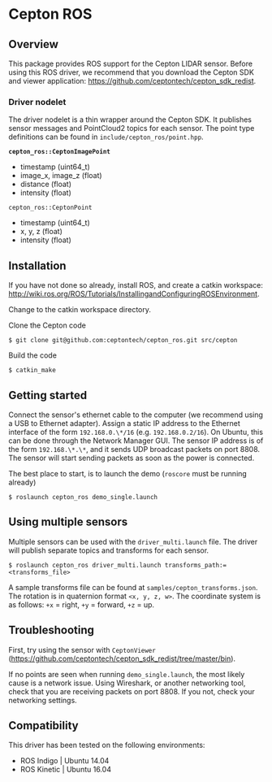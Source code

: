 # Cepton ROS

## Overview

This package provides ROS support for the Cepton LIDAR sensor. Before using this ROS driver, we recommend that you download the Cepton SDK and viewer application: <https://github.com/ceptontech/cepton_sdk_redist>.

### Driver nodelet

The driver nodelet is a thin wrapper around the Cepton SDK. It publishes sensor messages and PointCloud2 topics for each sensor. The point type definitions can be found in `include/cepton_ros/point.hpp`.

**`cepton_ros::CeptonImagePoint`**

- timestamp (uint64_t)
- image_x, image_z (float)
- distance (float)
- intensity (float)

`cepton_ros::CeptonPoint`

- timestamp (uint64_t)
- x, y, z (float)
- intensity (float)

## Installation

If you have not done so already, install ROS, and create a catkin workspace: <http://wiki.ros.org/ROS/Tutorials/InstallingandConfiguringROSEnvironment>.

Change to the catkin workspace directory.

Clone the Cepton code

    $ git clone git@github.com:ceptontech/cepton_ros.git src/cepton

Build the code

    $ catkin_make

## Getting started

Connect the sensor's ethernet cable to the computer (we recommend using a USB to Ethernet adapter). Assign a static IP address to the Ethernet interface of the form `192.168.0.\*/16` (e.g. `192.168.0.2/16`). On Ubuntu, this can be done through the Network Manager GUI. The sensor IP address is of the form `192.168.\*.\*`, and it sends UDP broadcast packets on port 8808. The sensor will start sending packets as soon as the power is connected.

The best place to start, is to launch the demo (`roscore` must be running already)

    $ roslaunch cepton_ros demo_single.launch

## Using multiple sensors

Multiple sensors can be used with the `driver_multi.launch` file. The driver will publish separate topics and transforms for each sensor.

    $ roslaunch cepton_ros driver_multi.launch transforms_path:=<transforms_file>

A sample transforms file can be found at `samples/cepton_transforms.json`. The rotation is in quaternion format `<x, y, z, w>`. The coordinate system is as follows: `+x` = right, `+y` = forward, `+z` = up.

## Troubleshooting

First, try using the sensor with `CeptonViewer` (https://github.com/ceptontech/cepton_sdk_redist/tree/master/bin).

If no points are seen when running `demo_single.launch`, the most likely cause is a network issue. Using Wireshark, or another networking tool, check that you are receiving packets on port 8808. If you not, check your networking settings.

## Compatibility

This driver has been tested on the following environments:

- ROS Indigo | Ubuntu 14.04
- ROS Kinetic | Ubuntu 16.04
